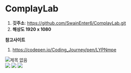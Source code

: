 # ComplayLab

1. **깃주소**: https://github.com/SwainEnter6/ComplayLab.git
2. **해상도 1920 x 1080**

**참고사이트**
1. https://codepen.io/Coding_Journey/pen/LYPNmpe

![제목 없음](https://github.com/SwainEnter6/ComplayLab/assets/151621551/f7e5a1c1-4244-4e55-a05f-ba6adf2e907a)  
<img src="https://img.shields.io/badge/JavaScript-F7DF1E?style=flat-square&logo=javascript&logoColor=black"> <img src="https://img.shields.io/badge/HTML5-E34F26?style=flat-square&logo=html5&logoColor=white"> <img src="https://img.shields.io/badge/CSS3-1572B6?style=flat-square&logo=css3&logoColor=white">

